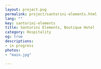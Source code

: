 ```yaml
---
layout: project.pug
permalink: project/santorini-elements.html
lang: ""
key: santorini-elements
title: Santorini Elements, Boutique Hotel
category: Hospitality
og: true
descriptions:
- in progress
photos:
- "main.jpg"

---
```

